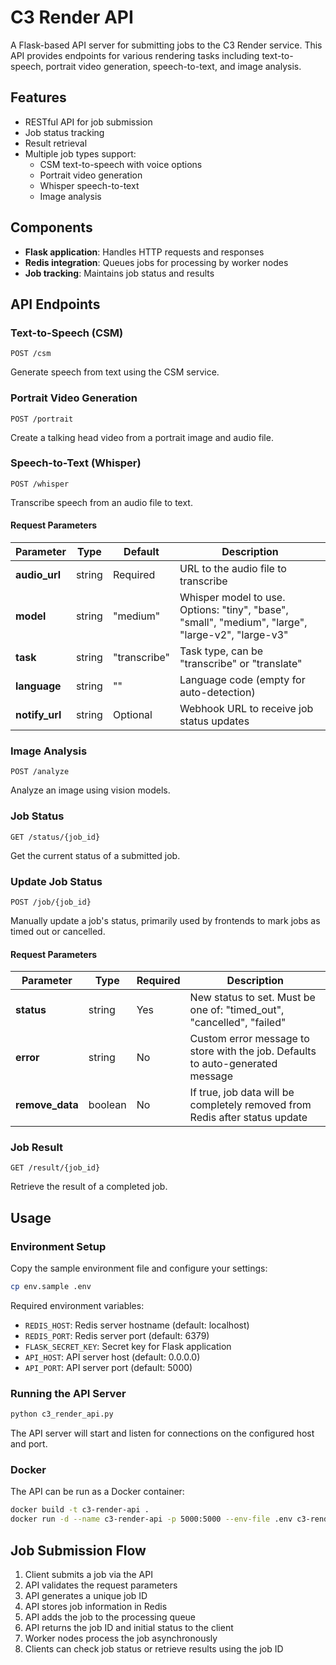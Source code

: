 # C3 Render API

A Flask-based API server for submitting jobs to the C3 Render service. This API provides endpoints for various rendering tasks including text-to-speech, portrait video generation, speech-to-text, and image analysis.

## Features

- RESTful API for job submission
- Job status tracking
- Result retrieval
- Multiple job types support:
  - CSM text-to-speech with voice options
  - Portrait video generation
  - Whisper speech-to-text
  - Image analysis

## Components

- **Flask application**: Handles HTTP requests and responses
- **Redis integration**: Queues jobs for processing by worker nodes
- **Job tracking**: Maintains job status and results

## API Endpoints

### Text-to-Speech (CSM)

```
POST /csm
```

Generate speech from text using the CSM service.

### Portrait Video Generation

```
POST /portrait
```

Create a talking head video from a portrait image and audio file.

### Speech-to-Text (Whisper)

```
POST /whisper
```

Transcribe speech from an audio file to text.

#### Request Parameters

| Parameter | Type | Default | Description |
|-----------|------|---------|-------------|
| **audio_url** | string | Required | URL to the audio file to transcribe |
| **model** | string | "medium" | Whisper model to use. Options: "tiny", "base", "small", "medium", "large", "large-v2", "large-v3" |
| **task** | string | "transcribe" | Task type, can be "transcribe" or "translate" |
| **language** | string | "" | Language code (empty for auto-detection) |
| **notify_url** | string | Optional | Webhook URL to receive job status updates |

### Image Analysis

```
POST /analyze
```

Analyze an image using vision models.

### Job Status

```
GET /status/{job_id}
```

Get the current status of a submitted job.

### Update Job Status

```
POST /job/{job_id}
```

Manually update a job's status, primarily used by frontends to mark jobs as timed out or cancelled.

#### Request Parameters

| Parameter | Type | Required | Description |
|-----------|------|----------|-------------|
| **status** | string | Yes | New status to set. Must be one of: "timed_out", "cancelled", "failed" |
| **error** | string | No | Custom error message to store with the job. Defaults to auto-generated message |
| **remove_data** | boolean | No | If true, job data will be completely removed from Redis after status update |

### Job Result

```
GET /result/{job_id}
```

Retrieve the result of a completed job.

## Usage

### Environment Setup

Copy the sample environment file and configure your settings:

```bash
cp env.sample .env
```

Required environment variables:
- `REDIS_HOST`: Redis server hostname (default: localhost)
- `REDIS_PORT`: Redis server port (default: 6379)
- `FLASK_SECRET_KEY`: Secret key for Flask application
- `API_HOST`: API server host (default: 0.0.0.0)
- `API_PORT`: API server port (default: 5000)

### Running the API Server

```bash
python c3_render_api.py
```

The API server will start and listen for connections on the configured host and port.

### Docker

The API can be run as a Docker container:

```bash
docker build -t c3-render-api .
docker run -d --name c3-render-api -p 5000:5000 --env-file .env c3-render-api
```

## Job Submission Flow

1. Client submits a job via the API
2. API validates the request parameters
3. API generates a unique job ID
4. API stores job information in Redis
5. API adds the job to the processing queue
6. API returns the job ID and initial status to the client
7. Worker nodes process the job asynchronously
8. Clients can check job status or retrieve results using the job ID